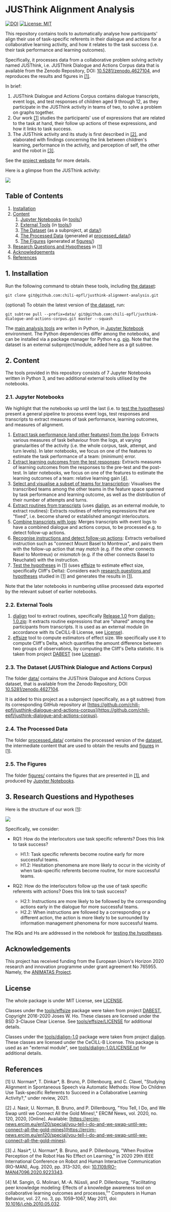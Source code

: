 # JUSThink Alignment Analysis

[![DOI](https://zenodo.org/badge/333954991.svg)](https://zenodo.org/badge/latestdoi/333954991)
[![License: MIT](https://img.shields.io/badge/License-MIT-yellow.svg)](https://opensource.org/licenses/MIT)

This repository contains tools to automatically analyse how participants' align their use of task-specific referents in their dialogue and actions for a collaborative learning activity, and how it relates to the task success (i.e. their task performance and learning outcomes).

Specifically, it processes data from a collaborative problem solving activity named JUSThink, i.e. JUSThink Dialogue and Actions Corpus data that is available from the Zenodo Repository, DOI: [10.5281/zenodo.4627104](http://doi.org/10.5281/zenodo.4627104), and reproduces the results and figures in [[1]](#references).

In brief: 

1. JUSThink Dialogue and Actions Corpus contains dialogue transcripts, event logs, and test responses of children aged 9 through 12, as they participate in the JUSThink activity in teams of two, to solve a problem on graphs together. 
2. Our work [[1]](#references) studies the participants' use of expressions that are related to the task at hand, their follow up actions of these expressions, and how it links to task success.
3. The JUSThink activity and its study is first described in [[2]](#references), and elaborated with findings concerning the link between children's learning, performance in the activity, and perception of self, the other and the robot in [[3]](#references). 

See the [project website](https://www.epfl.ch/labs/chili/index-html/research/animatas/justhink/) for more details. 

Here is a glimpse from the JUSThink activity:

![](readme_resources/justhink_activity_photo.jpg)

## Table of Contents
1. [Installation](#installation)
2. [Content](#content)
    1. [Jupyter Notebooks](#notebooks) (in [tools/](tools/))
    2. [External Tools](#additional_tools) (in [tools/](tools/))
    3. [The Dataset](#dataset) (as a subproject, at [data/](data/))
    4. [The Processed Data](#processed_data) (generated at [processed_data/](processed_data/))
    5. [The Figures](#figures) (generated at [figures/](figures/))
3. [Research Questions and Hypotheses](#rqs_hs) in [[1]](#references)
4. [Acknowledgements](#acknowledgements)
5. [References](#references)


## 1. Installation <a name="installation"></a>
Run the following command to obtain these tools, including [the dataset](#dataset):
```
git clone git@github.com:chili-epfl/justhink-alignment-analysis.git
```

(optional) To obtain the latest version of [the dataset](#dataset), run:
```
git subtree pull --prefix=data/ git@github.com:chili-epfl/justhink-dialogue-and-actions-corpus.git master --squash
```

The [main analysis tools](#notebooks) are writen in Python, in [Jupyter Notebook](https://jupyter.org/) environment. 
The Python dependencies differ among the notebooks, and can be installed via a package manager for Python e.g. [pip](https://pip.pypa.io/).
Note that the dataset is an external subproject/module, added here as a git subtree.


## 2. Content <a name="content"></a>

The tools provided in this repository consists of 7 Jupyter Notebooks written in Python 3, and two additional external tools utilised by the notebooks.

### 2.1. Jupyter Notebooks <a name="notebooks"></a>

We highlight that the notebooks up until the last (i.e. to [test the hypotheses](tools/7_test_the_hypotheses.ipynb)) present a general pipeline to process event logs, test responses and transcripts to extract measures of task performance, learning outcomes, and measures of alignment.

1. [Extract task performance (and other features) from the logs](tools/1_extract_performance_and_other_features_from_logs.ipynb):
Extracts various measures of task behaviour from the logs, at varying granularities of the activity (i.e. the whole corpus, task, attempt, and turn levels). 
In later notebooks, we focus on one of the features to estimate the task performance of a team: (minimum) error.
2. [Extract learning outcomes from the test responses](tools/2_extract_learning_gain_from_test_responses.ipynb):
Extracts measures of learning outcomes from the responses to the pre-test and the post-test.
In later notebooks, we focus on one of the features to estimate the learning outcomes of a team: relative learning gain [[4]](#references).
3. [Select and visualise a subset of teams for transcription](tools/3_visualise_transcribed_teams.ipynb):
Visualises the transcribed teams among the other teams in the feature space spanned by task performance and learning outcome, as well as the distribution of their number of attempts and turns.
4. [Extract routines from transcripts](tools/4_extract_routines_from_transcripts.ipynb) (uses [dialign](#dialign), as an external module, to extract routines): 
Extracts routines of referring expressions that are "fixed", i.e. become shared or established amongst interlocutors.
5. [Combine transcripts with logs](tools/5_construct_the_corpus_by_combining_transcripts_with_logs.ipynb):
Merges transcripts with event logs to have a combined dialogue and actions corpus, to be processed e.g. to detect follow-up actions.
6. [Recognise instructions and detect follow-up actions](tools/6_recognise_instructions_detect_follow-up_actions.ipynb): 
Extracts verbalised instruction such as "connect Mount Basel to Montreux", and pairs them with the follow-up action that may *match* (e.g. if the other connects Basel to Montreux) or *mismatch* (e.g. if the other connects Basel to Neuchatel) with the instruction.
7. [Test the hypotheses](tools/7_test_the_hypotheses.ipynb) in [[1]](#references) (uses [effsize](#effsize) to estimate effect size, specifically Cliff's Delta):
Considers each [research questions and hypotheses](#rqs_hs) studied in [[1]](#references) and generates the results in [[1]](#references).

Note that the later notebooks in numbering utilise processed data exported by the relevant subset of earlier notebooks.


### 2.2. External Tools <a name="additional_tools"></a>

1. [dialign](tools/dialign-1.0) <a name="dialign"></a> tool to extract routines, specifically [Release 1.0](https://github.com/GuillaumeDD/dialign/releases/tag/v1.0) from [dialign-1.0.zip](https://github.com/GuillaumeDD/dialign/releases/download/v1.0/dialign-1.0.zip):
It extracts routine expressions that are "shared" among the participants from transcripts. 
It is used as an external module (in accordance with its CeCILL-B License, see [License](#license)).
2. [effsize](tools/effsize) <a name="effsize"></a> tool to compute estimators of effect size.
We specifically use it to compute Cliff's Delta, which quantifies the amount difference between two groups of observations, by computing the Cliff's Delta statistic.
It is taken from project [DABEST](https://acclab.github.io/DABEST-python-docs/index.html) (see [License](#license)).


### 2.3. The Dataset (JUSThink Dialogue and Actions Corpus) <a name="dataset"></a>

The folder [data/](data/) contains the JUSThink Dialogue and Actions Corpus dataset, that is available from the Zenodo Repository, DOI: [10.5281/zenodo.4627104](http://doi.org/10.5281/zenodo.4627104). 

It is added to this project as a subproject (specifically, as a git subtree) from its corresponding GitHub repository at [https://github.com/chili-epfl/justhink-dialogue-and-actions-corpus](https://github.com/chili-epfl/justhink-dialogue-and-actions-corpus).


### 2.4. The Processed Data <a name="processed_data"></a>

The folder [processed_data/](processed_data/) contains the processed version of the [dataset](#dataset), the intermediate content that are used to obtain the results and [figures](#figures) in [[1]](#references).


### 2.5. The Figures <a name="figures"></a>

The folder [figures/](figures/) contains the figures that are presented in [[1]](#references), and produced by [Jupyter Notebooks](#notebooks).



## 3. Research Questions and Hypotheses <a name="rqs_hs"></a>
Here is the structure of our work [[1]](#references):

![](readme_resources/paper_structure.png)

Specifically, we consider:

* RQ1: How do the interlocutors use task specific referents? Does this link to task success?
    * H1.1: Task specific referents become routine early for more successful teams.
    * H1.2: Hesitation phenomena are more likely to occur in the vicinity of when task-specific referents become routine, for more successful teams.

* RQ2: How do the interlocutors follow up the use of task specific referents with actions? Does this link to task success?
    * H2.1: Instructions are more likely to be followed by the corresponding actions early in the dialogue for more successful teams.
    * H2.2: When instructions are followed by a corresponding or a different action, the action is more likely to be surrounded by information management phenomena for more successful teams.

The RQs and Hs are addressed in the notebook for [testing the hypotheses](tools/7_test_the_hypotheses.ipynb).


## Acknowledgements <a name="acknowledgements"></a>
This project has received funding from the European Union's Horizon 2020 research and innovation programme under grant agreement No 765955. Namely, the [ANIMATAS Project](https://www.animatas.eu/).


## License <a name="license"></a>

The whole package is under MIT License, see [LICENSE](LICENSE).

Classes under the [tools/effsize](tools/effsize) package were taken from project [DABEST](https://acclab.github.io/DABEST-python-docs/index.html), Copyright 2016-2020 Joses W. Ho. These classes are licensed under the BSD 3-Clause Clear License. See [tools/effsize/LICENSE](tools/effsize/LICENSE) for additional details.

Classes under the [tools/dialign-1.0](tools/dialign-1.0) package were taken from project [dialign](https://github.com/GuillaumeDD/dialign). These classes are licensed under the CeCILL-B License. This package is used as an "external module", see [tools/dialign-1.0/LICENSE.txt](tools/dialign-1.0/LICENSE.txt) for additional details.


## References <a name="references"></a>

[1] U. Norman\*, T. Dinkar\*, B. Bruno, P. Dillenbourg, and C. Clavel, "Studying Alignment in Spontaneous Speech via Automatic Methods: How Do Children Use Task-specific Referents to Succeed in a Collaborative Learning Activity?," under review, 2021.

[2] J. Nasir, U. Norman, B. Bruno, and P. Dillenbourg, "You Tell, I Do, and We Swap until we Connect All the Gold Mines!," ERCIM News, vol. 2020, no. 120, 2020, [Online]. Available: [https://ercim-news.ercim.eu/en120/special/you-tell-i-do-and-we-swap-until-we-connect-all-the-gold-mines](https://ercim-news.ercim.eu/en120/special/you-tell-i-do-and-we-swap-until-we-connect-all-the-gold-mines).

[3] J. Nasir\*, U. Norman\*, B. Bruno, and P. Dillenbourg, "When Positive Perception of the Robot Has No Effect on Learning," in 2020 29th IEEE International Conference on Robot and Human Interactive Communication (RO-MAN), Aug. 2020, pp. 313–320, doi: [10.1109/RO-MAN47096.2020.9223343](https://doi.org/10.1109/RO-MAN47096.2020.9223343).

[4] M. Sangin, G. Molinari, M.-A. Nüssli, and P. Dillenbourg, "Facilitating peer knowledge modeling: Effects of a knowledge awareness tool on collaborative learning outcomes and processes,"" Computers in Human Behavior, vol. 27, no. 3, pp. 1059–1067, May 2011, doi: [10.1016/j.chb.2010.05.032](https://doi.org/10.1016/j.chb.2010.05.032).





